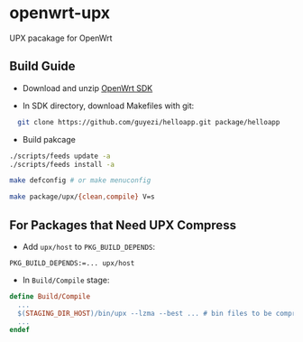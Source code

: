 # openwrt-upx

UPX pacakage for OpenWrt

## Build Guide

- Download and unzip [OpenWrt SDK](https://downloads.openwrt.org/snapshots/targets/)

- In SDK directory, download Makefiles with git:

```sh
  git clone https://github.com/guyezi/helloapp.git package/helloapp
```

- Build pakcage

```sh
./scripts/feeds update -a
./scripts/feeds install -a

make defconfig # or make menuconfig

make package/upx/{clean,compile} V=s
```

## For Packages that Need UPX Compress

- Add ```upx/host``` to ```PKG_BUILD_DEPENDS```:

```wiki
PKG_BUILD_DEPENDS:=... upx/host
```

- In ```Build/Compile``` stage:

```makefile
define Build/Compile
  ...
  $(STAGING_DIR_HOST)/bin/upx --lzma --best ... # bin files to be compressed
  ...
endef
```
